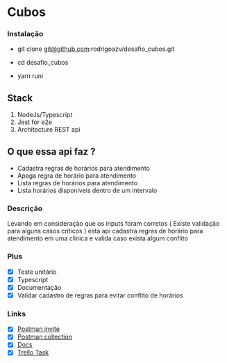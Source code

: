 # Cubos
### Instalação
[comment]: <> (Clone cubos repositório)
- git clone git@github.com:rodrigoazv/desafio_cubos.git

[comment]: <> (Entre no projeto)
- cd desafio_cubos

[comment]: <> (Rode preview)
[comment]: <> (Certifique-se que o arquivo rules.json dentro de data eteja com um array vazio example: "[]" )
- yarn runi

## Stack
1. NodeJs/Typescript
2. Jest for e2e
3. Architecture REST api

## O que essa api faz ?
- Cadastra regras de horários para atendimento
- Apaga regra de horário para atendimento
- Lista regras de horários para atendimento
- Lista horários disponíveis dentro de um intervalo

### Descrição
Levando em consideração que os inputs foram corretos ( Existe validação para alguns casos criticos )
esta api cadastra regras de horário para atendimento em uma clinica e valida caso exista algum conflito

### Plus
- [x] Teste unitário 
- [x] Typescript
- [x] Documentação
- [x] Validar cadastro de regras para evitar conflito de horários

### Links
- [x] [Postman invite](https://app.getpostman.com/join-team?invite_code=ca46f708e18a2dd31203a1a6b4cc2236)
- [x] [Postman collection](https://www.getpostman.com/collections/18ffd378279361e6de97)
- [x] [Docs](https://app.swaggerhub.com/apis-docs/rodrigoazv/cubos/1.0.0)
- [x] [Trello Task](https://trello.com/b/MIDxFLQJ/cubos)
